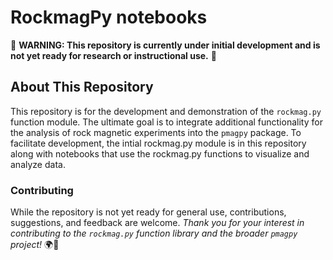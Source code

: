 # RockmagPy notebooks

🚧 **WARNING: This repository is currently under initial development and is not yet ready for research or instructional use.** 🚧

## About This Repository

This repository is for the development and demonstration of the `rockmag.py` function module. The ultimate goal is to integrate additional functionality for the analysis of rock magnetic experiments into the `pmagpy` package. To facilitate development, the intial rockmag.py module is in this repository along with notebooks that use the rockmag.py functions to visualize and analyze data.

### Contributing

While the repository is not yet ready for general use, contributions, suggestions, and feedback are welcome. _Thank you for your interest in contributing to the `rockmag.py` function library and the broader `pmagpy` project!_ 🌍🧲
